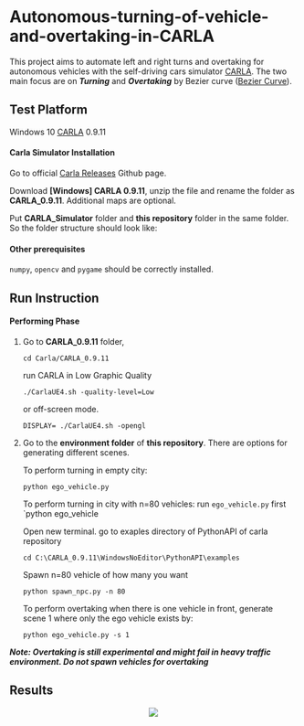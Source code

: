 # Autonomous-turning-of-vehicle-and-overtaking-in-CARLA

This project aims to automate left and right turns and overtaking for autonomous vehicles with the self-driving cars simulator [CARLA](http://carla.org/). The two main focus are on  ***Turning*** and ***Overtaking*** by Bezier curve ([Bezier Curve](https://en.wikipedia.org/wiki/B%C3%A9zier_curve)).



## Test Platform
Windows 10
[CARLA](http://carla.org/) 0.9.11

#### Carla Simulator Installation
Go to official [Carla Releases](https://github.com/carla-simulator/carla/releases) Github page.

Download **[Windows] CARLA 0.9.11**, unzip the file and rename the folder as **CARLA_0.9.11**. Additional maps are optional.

Put **CARLA_Simulator** folder and **this repository** folder in the same folder. So the folder structure should look like:

#### Other prerequisites

`numpy`,  `opencv` and `pygame` should be correctly installed.


## Run Instruction

#### Performing Phase

1. Go to **CARLA_0.9.11** folder,

   `cd Carla/CARLA_0.9.11` 

   run CARLA in Low Graphic Quality

   `./CarlaUE4.sh -quality-level=Low`

   or off-screen mode.

   `DISPLAY= ./CarlaUE4.sh -opengl`
   
2. Go to the **environment folder** of **this repository**. 
    There are options for generating different scenes. 
    

   To perform turning in empty city:

   `python ego_vehicle.py`
   
   To perform turning in city with n=80 vehicles:
   run `ego_vehicle.py` first
   `python ego_vehicle
   
   Open new terminal. go to exaples directory of PythonAPI of carla repository
   
   `cd C:\CARLA_0.9.11\WindowsNoEditor\PythonAPI\examples`
   
   Spawn n=80 vehicle of how many you want
   
   `python spawn_npc.py -n 80`
   

   
   To perform overtaking when there is one vehicle in front, generate scene 1 where only the ego vehicle exists by:

   `python ego_vehicle.py -s 1`
   
***Note: Overtaking is still experimental and might fail in heavy traffic environment. Do not spawn vehicles for overtaking***
 
## Results

<p align = "center">
    <img src = "./demo/lane_following.gif">
    <br>
</p>



